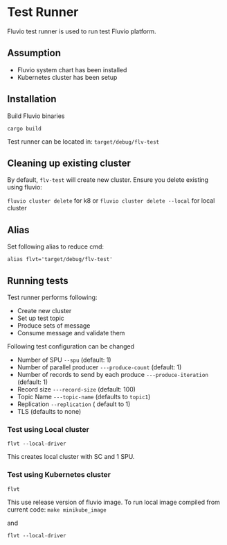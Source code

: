 # Test Runner

Fluvio test runner is used to run test Fluvio platform.

## Assumption

* Fluvio system chart has been installed
* Kubernetes cluster has been setup

## Installation

Build Fluvio binaries
```
cargo build
```

Test runner can be located in: ```target/debug/flv-test```

## Cleaning up existing cluster

By default, ```flv-test``` will create new cluster.   Ensure you delete existing using fluvio:

```fluvio cluster delete``` for k8 or
```fluvio cluster delete --local``` for local cluster

## Alias

Set following alias to reduce cmd:

```
alias flvt='target/debug/flv-test'
```

## Running tests

Test runner performs following:
* Create new cluster
* Set up test topic
* Produce sets of message
* Consume message and validate them

Following test configuration can be changed
* Number of SPU ```--spu```  (default: 1)
* Number of parallel producer ```---produce-count``` (default: 1)
* Number of records to send by each produce ```---produce-iteration```  (default: 1)
* Record size ```---record-size```  (default: 100)
* Topic Name ```---topic-name```  (defaults to ```topic1```)
* Replication ```--replication``` ( default to 1)
* TLS (defaults to none)

### Test using Local cluster

```
flvt --local-driver
```

This creates local cluster with SC and 1 SPU.  

### Test using Kubernetes cluster

```
flvt
```

This use release version of fluvio image.  To run local image compiled from current code:
```make minikube_image```

and

```
flvt --local-driver
```

